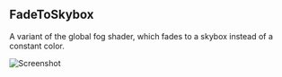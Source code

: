 FadeToSkybox
------------

A variant of the global fog shader, which fades to a skybox instead of a constant color.

![Screenshot](https://36.media.tumblr.com/6abcc75254f4593833fd5e11f784b25e/tumblr_npohhnAe6D1qio469o1_400.png)
